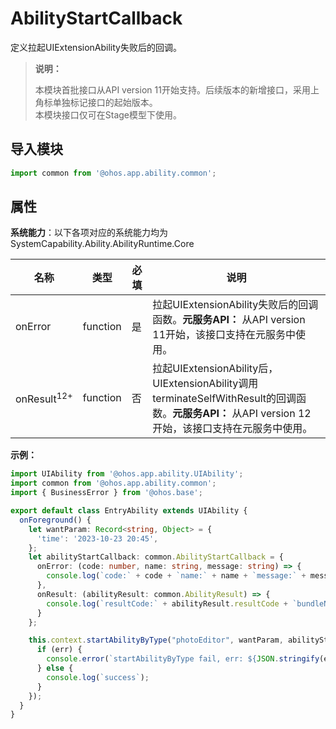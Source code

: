 # AbilityStartCallback

定义拉起UIExtensionAbility失败后的回调。

> **说明：**
>
> 本模块首批接口从API version 11开始支持。后续版本的新增接口，采用上角标单独标记接口的起始版本。  
> 本模块接口仅可在Stage模型下使用。

## 导入模块

```ts
import common from '@ohos.app.ability.common';
```

## 属性

**系统能力**：以下各项对应的系统能力均为SystemCapability.Ability.AbilityRuntime.Core

| 名称        |  类型                 | 必填 | 说明                                                         |
| ----------- | -------------------- | ---- | ------------------------------------------------------------ |
| onError  | function               | 是   | 拉起UIExtensionAbility失败后的回调函数。**元服务API：** 从API version 11开始，该接口支持在元服务中使用。                                |
| onResult<sup>12+</sup> | function               | 否   | 拉起UIExtensionAbility后，UIExtensionAbility调用terminateSelfWithResult的回调函数。**元服务API：** 从API version 12开始，该接口支持在元服务中使用。                        |

**示例：**

  ```ts
  import UIAbility from '@ohos.app.ability.UIAbility';
  import common from '@ohos.app.ability.common';
  import { BusinessError } from '@ohos.base';

  export default class EntryAbility extends UIAbility {
    onForeground() {
      let wantParam: Record<string, Object> = {
        'time': '2023-10-23 20:45',
      };
      let abilityStartCallback: common.AbilityStartCallback = {
        onError: (code: number, name: string, message: string) => {
          console.log(`code:` + code + `name:` + name + `message:` + message);
        },
        onResult: (abilityResult: common.AbilityResult) => {
          console.log(`resultCode:` + abilityResult.resultCode + `bundleName:` + abilityResult.want?.bundleName);
        }
      };

      this.context.startAbilityByType("photoEditor", wantParam, abilityStartCallback, (err: BusinessError) => {
        if (err) {
          console.error(`startAbilityByType fail, err: ${JSON.stringify(err)}`);
        } else {
          console.log(`success`);
        }
      });
    }
  }
  ```


